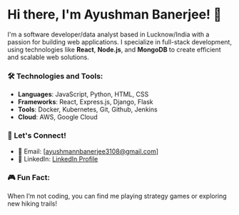 # Hi there, I'm Ayushman Banerjee! 👋

I'm a software developer/data analyst based in Lucknow/India with a passion for building web applications. I specialize in full-stack development, using technologies like **React**, **Node.js**, and **MongoDB** to create efficient and scalable web solutions.

### 🛠️ Technologies and Tools:
- **Languages**: JavaScript, Python, HTML, CSS
- **Frameworks**: React, Express.js, Django, Flask
- **Tools**: Docker, Kubernetes, Git, Github, Jenkins
- **Cloud**: AWS, Google Cloud

### 💬 Let's Connect!
- 📧 Email: [ayushmannbanerjee3108@gmail.com]
- 🔗 LinkedIn: [LinkedIn Profile](https://www.linkedin.com/in/ayushman-banerjee-11742437b)

### 🎮 Fun Fact:
When I’m not coding, you can find me playing strategy games or exploring new hiking trails!
